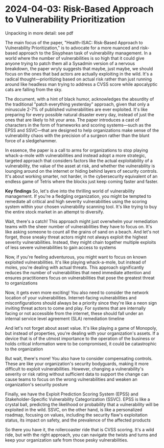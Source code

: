 # 2024-04-03: Risk-Based Approach to Vulnerability Prioritization

Unpacking in more detail: see pdf

The main focus of the paper, "Health-ISAC: Risk-Based Approach to Vulnerability Prioritization," is to advocate for a more nuanced and risk-based approach to the Sisyphean task of vulnerability management. In a world where the number of vulnerabilities is so high that it could give anyone trying to patch them all a Sysadmin version of a nervous breakdown, the paper wryly suggests that maybe, just maybe, we should focus on the ones that bad actors are actually exploiting in the wild. It's a radical thought—prioritizing based on actual risk rather than just running around like headless man trying to address a CVSS score while apocalyptic cats are falling from the sky.

The document, with a hint of black humor, acknowledges the absurdity of the traditional "patch everything yesterday" approach, given that only a minuscule 2-7% of published vulnerabilities are ever exploited. It's like preparing for every possible natural disaster every day, instead of just the ones that are likely to hit your area. The paper introduces a cast of characters in the form of frameworks and scoring systems—such as the EPSS and SSVC—that are designed to help organizations make sense of the vulnerability chaos with the precision of a surgeon rather than the blunt force of a sledgehammer.

In essence, the paper is a call to arms for organizations to stop playing whack-a-mole with vulnerabilities and instead adopt a more strategic, targeted approach that considers factors like the actual exploitability of a vulnerability, the value of the asset at risk, and whether the vulnerability is lounging around on the internet or hiding behind layers of security controls. It's about working smarter, not harder, in the cybersecurity equivalent of an endless game of Tetris where the blocks just keep coming faster and faster. 

**Key findings**
So, let's dive into the thrilling world of vulnerability management. If you're a fledgling organization, you might be tempted to remediate all critical and high severity vulnerabilities using the scoring system within your chosen vulnerability scanning tool. It's like trying to buy the entire stock market in an attempt to diversify.

Wait, there's a catch! This approach might just overwhelm your remediation teams with the sheer number of vulnerabilities they have to focus on. It's like asking someone to count all the grains of sand on a beach. And let's not forget, those sneaky threat actors might not always exploit the highest severity vulnerabilities. Instead, they might chain together multiple exploits of less severe vulnerabilities to gain access to systems

Now, if you're feeling adventurous, you might want to focus on known exploited vulnerabilities. It's like playing whack-a-mole, but instead of moles, you're dealing with actual threats. This approach significantly reduces the number of vulnerabilities that need immediate attention and ensures practitioners focus on vulnerabilities that pose the greatest threat to organizations

Now, it gets even more exciting! You also need to consider the network location of your vulnerabilities. Internet-facing vulnerabilities and misconfigurations should always be a priority since they're like a neon sign inviting threat actors to come and play. For systems that are internally facing or not accessible from the internet, these should fall under an internal service level agreement (SLA) remediation timeline

And let's not forget about asset value. It's like playing a game of Monopoly, but instead of properties, you're dealing with your organization's assets. If a device that is of the utmost importance to the operation of the business or holds critical information were to be compromised, it could be catastrophic to the organization

But wait, there's more! You also have to consider compensating controls. These are like your organization's security bodyguards, making it more difficult to exploit vulnerabilities. However, changing a vulnerability's severity or risk rating without sufficient data to support the change can cause teams to focus on the wrong vulnerabilities and weaken an organization's security posture

Finally, we have the Exploit Prediction Scoring System (EPSS) and Stakeholder-Specific Vulnerability Categorization (SSVC). EPSS is like a crystal ball, predicting the likelihood or probability that a vulnerability will be exploited in the wild. SSVC, on the other hand, is like a personalized roadmap, focusing on values, including the security flaw's exploitation status, its impact on safety, and the prevalence of the affected products

So there you have it, the rollercoaster ride that is CVSS scoring. It's a wild ride, but with the right approach, you can navigate the twists and turns and keep your organization safe from those pesky vulnerabilities.